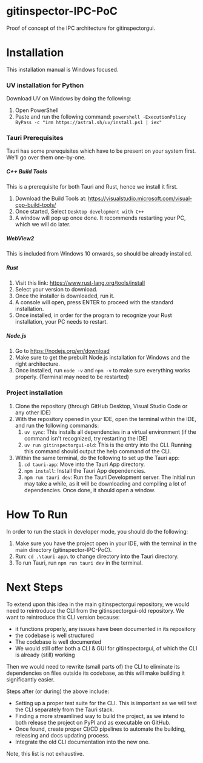 # gitinspector-IPC-PoC
Proof of concept of the IPC architecture for gitinspectorgui.


# Installation
This installation manual is Windows focused.

### UV installation for Python
Download UV on Windows by doing the following:
1. Open PowerShell
2. Paste and run the following command:
`powershell -ExecutionPolicy ByPass -c "irm https://astral.sh/uv/install.ps1 | iex"`

### Tauri Prerequisites
Tauri has some prerequisites which have to be present on your system first. We'll go over them one-by-one.

##### C++ Build Tools
This is a prerequisite for both Tauri and Rust, hence we install it first.
1. Download the Build Tools at: https://visualstudio.microsoft.com/visual-cpp-build-tools/
2. Once started, Select `Desktop development with C++`
3. A window will pop up once done. It recommends restarting your PC, which we will do later.

##### WebView2
This is included from Windows 10 onwards, so should be already installed.

##### Rust
1. Visit this link: https://www.rust-lang.org/tools/install
2. Select your version to download.
3. Once the installer is downloaded, run it.
4. A console will open, press ENTER to proceed with the standard installation.
5. Once installed, in order for the program to recognize your Rust installation, your PC needs to restart.

##### Node.js
1. Go to https://nodejs.org/en/download
2. Make sure to get the prebuilt Node.js installation for Windows and the right architecture.
3. Once installed, run `node -v` and `npm -v` to make sure everything works properly. (Terminal may need to be restarted)

### Project installation
1. Clone the repository (through GitHub Desktop, Visual Studio Code or any other IDE)
2. With the repository opened in your IDE, open the terminal within the IDE, and run the following commands:
   1. `uv sync`: This installs all dependencies in a virtual environment (if the command isn't recognized, try restarting the IDE)
   2. `uv run gitinspectorgui-old`: This is the entry into the CLI. Running this command should output the help command of the CLI.
3. Within the same terminal, do the following to set up the Tauri app:
   1. `cd tauri-app`: Move into the Tauri App directory.
   2. `npm install`: Install the Tauri App dependencies.
   3. `npm run tauri dev`: Run the Tauri Development server. The initial run may take a while, as it will be downloading and compiling a lot of dependencies. Once done, it should open a window.

# How To Run
In order to run the stack in developer mode, you should do the following:
1. Make sure you have the project open in your IDE, with the terminal in the main directory (gitinspector-IPC-PoC).
2. Run: `cd .\tauri-app\` to change directory into the Tauri directory.
3. To run Tauri, run `npm run tauri dev` in the terminal.

# Next Steps
To extend upon this idea in the main gitinspectorgui repository, we would need to reintroduce the CLI from the gitinspectorgui-old repository. 
We want to reintroduce this CLI version because:
- it functions properly, any issues have been documented in its repository
- the codebase is well structured
- The codebase is well documented
- We would still offer both a CLI & GUI for gitinspectorgui, of which the CLI is already (still) working

Then we would need to rewrite (small parts of) the CLI to eliminate its dependencies on files outside its codebase, as this will make building it significantly easier.

Steps after (or during) the above include:
- Setting up a proper test suite for the CLI. This is important as we will test the CLI separately from the Tauri stack.
- Finding a more streamlined way to build the project, as we intend to both release the project on PyPI and as executable on GitHub.
- Once found, create proper CI/CD pipelines to automate the building, releasing and docs updating process. 
- Integrate the old CLI documentation into the new one.

Note, this list is not exhaustive.
